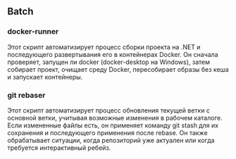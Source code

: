 ## Batch  

### docker-runner  
Этот скрипт автоматизирует процесс сборки проекта на .NET и последующего развертывания его в контейнерах Docker. 
Он сначала проверяет, запущен ли docker (docker-desktop на Windows), затем собирает проект, очищает среду Docker, пересобирает образы без кеша и запускает контейнеры. 

### git rebaser
Этот скрипт автоматизирует процесс обновления текущей ветки с основной ветки, учитывая возможные изменения в рабочем каталоге. 
Если измененные файлы есть, он применяет команду git stash для их сохранения и последующего применения после rebase. 
Он также обрабатывает ситуации, когда репозиторий уже актуален или когда требуется интерактивный ребейз.

